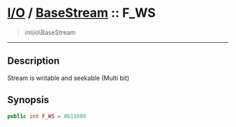 # [I/O](io.md) / [BaseStream](io-BaseStream.md) :: F_WS
 > im\io\BaseStream
____

## Description
Stream is writable and seekable (Multi bit)

## Synopsis
```php
public int F_WS = 0b11000
```
